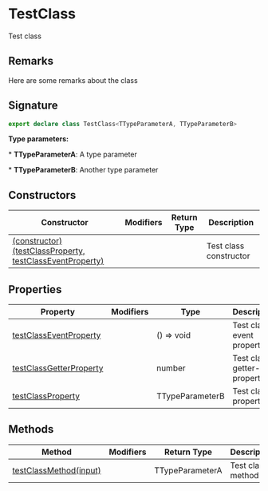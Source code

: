 
# TestClass

Test class

## Remarks

Here are some remarks about the class

## Signature

```typescript
export declare class TestClass<TTypeParameterA, TTypeParameterB> 
```
<b>Type parameters:</b> 

\* <b>TTypeParameterA</b>: A type parameter


\* <b>TTypeParameterB</b>: Another type parameter


## Constructors

|  Constructor | Modifiers | Return Type | Description |
|  --- | --- | --- | --- |
|  [(constructor)(testClassProperty, testClassEventProperty)](docs/simple-suite-test/testclass-_constructor_-constructor) |  |  | Test class constructor |

## Properties

|  Property | Modifiers | Type | Description |
|  --- | --- | --- | --- |
|  [testClassEventProperty](docs/simple-suite-test/testclass-testclasseventproperty-property) |  | () =&gt; void | Test class event property |
|  [testClassGetterProperty](docs/simple-suite-test/testclass-testclassgetterproperty-property) |  | number | Test class getter-only property |
|  [testClassProperty](docs/simple-suite-test/testclass-testclassproperty-property) |  | TTypeParameterB | Test class property |

## Methods

|  Method | Modifiers | Return Type | Description |
|  --- | --- | --- | --- |
|  [testClassMethod(input)](docs/simple-suite-test/testclass-testclassmethod-method) |  | TTypeParameterA | Test class method |

